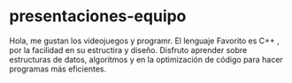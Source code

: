 # presentaciones-equipo

Hola, me gustan los videojuegos y programr. El lenguaje Favorito es  C++ , por la facilidad en su estructira y diseño.  Disfruto aprender sobre estructuras de datos, algoritmos y en la optimización de código para hacer programas más eficientes.